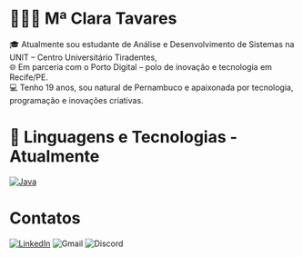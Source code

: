 # 👩🏻‍💻 Mª Clara Tavares

🎓 Atualmente sou estudante de Análise e Desenvolvimento de Sistemas na UNIT – Centro Universitário Tiradentes,  
🌐 Em parceria com o Porto Digital – polo de inovação e tecnologia em Recife/PE.  
💻 Tenho 19 anos, sou natural de Pernambuco e apaixonada por tecnologia, programação e inovações criativas.

# 🤖 Linguagens e Tecnologias - Atualmente 
[![Java](https://skillicons.dev/icons?i=java,js)](https://skillicons.dev)
# Contatos
[![LinkedIn](https://skillicons.dev/icons?i=linkedin)](linkedin.com/in/maria-clara-20a115357)
![Gmail](https://skillicons.dev/icons?i=gmail)
![Discord](https://skillicons.dev/icons?i=discord)

